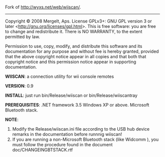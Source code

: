 Fork of <http://wyxs.net/web/wiiscan/>.

----------

Copyright © 2008 MergeIt, Aps.
License GPLv3+: GNU GPL version 3 or later <<http://gnu.org/licenses/gpl.html>>.
This is free software: you are free to change and redistribute it.
There is NO WARRANTY, to the extent permitted by law.

Permission to use, copy, modify, and distribute this software
and its documentation for any purpose and without fee is hereby granted, provided that the above copyright notice appear in all copies and that both that copyright notice and this permission notice appear in supporting documentation.

**WIISCAN**:
	a connection utility for wii console remotes

**VERSION**:
	0.9

**INSTALL**:
	just run bin/Release/wiiscan or bin/Release/wiiscantray

**PREREQUISITES**:
	.NET framework 3.5
	Windows XP or above.
	Microsoft Bluetooth stack.

**NOTE**:

1. 	Modify the Release/wiiscan.ini file according to the USB hub device remarks in the documentation before runnnig wiiscan!
2. If you are running a non-Microsoft Bluetooth stack (like Widcomm ), you must follow the procedure found in the document doc/CHANGEINGBTSTACK.rtf

